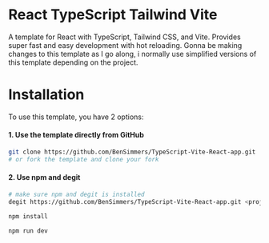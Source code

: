 # React TypeScript Tailwind Vite
A template for React with TypeScript, Tailwind CSS, and Vite.
Provides super fast and easy development with hot reloading.
Gonna be making changes to this template as I go along, i normally use simplified versions of this template depending on the project.

# Installation
To use this template, you have 2 options:

#### 1. Use the template directly from GitHub
```bash
git clone https://github.com/BenSimmers/TypeScript-Vite-React-app.git
# or fork the template and clone your fork
```

#### 2. Use npm and degit
```bash
# make sure npm and degit is installed
degit https://github.com/BenSimmers/TypeScript-Vite-React-app.git <project-name>

npm install

npm run dev
```
